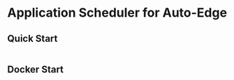 # Application Scheduler for Auto-Edge

## Quick Start
```python

```


## Docker Start
```shell

```

